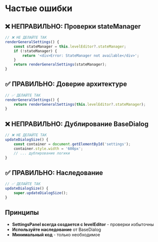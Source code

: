 # Частые ошибки

## ❌ НЕПРАВИЛЬНО: Проверки stateManager

```javascript
// ❌ НЕ ДЕЛАЙТЕ ТАК
renderGeneralSettings() {
    const stateManager = this.levelEditor?.stateManager;
    if (!stateManager) {
        return '<div>Error: StateManager not available</div>';
    }
    return renderGeneralSettings(stateManager);
}
```

## ✅ ПРАВИЛЬНО: Доверие архитектуре

```javascript
// ✅ ДЕЛАЙТЕ ТАК
renderGeneralSettings() {
    return renderGeneralSettings(this.levelEditor?.stateManager);
}
```

## ❌ НЕПРАВИЛЬНО: Дублирование BaseDialog

```javascript
// ❌ НЕ ДЕЛАЙТЕ ТАК
updateDialogSize() {
    const container = document.getElementById('settings');
    container.style.width = '600px';
    // ... дублирование логики
}
```

## ✅ ПРАВИЛЬНО: Наследование

```javascript
// ✅ ДЕЛАЙТЕ ТАК
updateDialogSize() {
    super.updateDialogSize();
}
```

## Принципы

- **SettingsPanel всегда создается с levelEditor** - проверки избыточны
- **Используйте наследование** от BaseDialog
- **Минимальный код** - только необходимое
